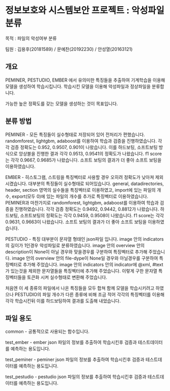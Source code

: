 # 정보보호와 시스템보안 프로젝트 : 악성파일분류
목적 : 파일의 악성여부 분류

팀원 : 김용후(20181589) / 문예찬(20192230) / 안성열(20163121)

## 개요
PEMINER, PESTUDIO, EMBER 에서 유의미한 특징들을 추출하여 기계학습을 이용해 모델을 생성하여 학습시킵니다. 학습시킨 모델을 이용해 악성파일과 정상파일을 분류합니다.

가능한 높은 정확도를 갖는 모델을 생성하는 것이 목표입니다.

## 분류 방법

PEMINER - 모든 특징들이 실수형태로 저장되어 있어 전처리가 편했습니다. randomforest, lightgbm, adaboost를 이용하여 학습과 검증을 진행하였습니다. 각각 검증 정확도는 0.952, 0.9507, 0.901이 나왔습니다. 이를 하드보팅, 소프트보팅 방식으로 앙상블을 진행한 결과 각각 0.9513, 0.9541의 정확도가 나왔습니다. f1 score는 각각 0.9667, 0.9685가 나왔습니다. 소프트 보팅의 결과가 더 좋아 소프트 보팅을 이용하였습니다.

EMBER - 히스토그램, 스트링을 특징벡터로 사용할 경우 오히려 정확도가 낮아져 제외시켰습니다. 대부분의 특징들이 실수형태로 되어있습니다. general, datadirectories, header, section 영역의 실수들을 특징벡터로 이용하였고, import에 있는 파일의 개수, export(모두 0)에 있는 파일의 개수를 추가로 특징벡터로 이용하였습니다. PEMINER과 마찬가지로 randomforest, lightgbm, adaboost를 이용하여 학습과 검증을 진행하였습니다. 각각 검증 정확도는 0.9492, 0.9442, 0.8812가 나왔습니다.  하드보팅, 소프트보팅의 정확도는 각각 0.9459, 0.9508이 나왔습니다. f1 score는 각각 0.9631, 0.9663이 나왔습니다. 소프트 보팅의 결과가 더 좋아 소프트 보팅을 이용하였습니다.

PESTUDIO - 특징 대부분이 문자열 형태인 json파일 입니다. image 안의 indicators의 길이가 1인경우 악성파일로 분류하였습니다. image 안의 overview 안의 description이 None이 아닐 경우와 맞을경우를 구분하여 특징벡터로 추가해 주었습니다. image 안의 overview 안의 file-dype이 None일 경우와 아닐경우를 구분하여 특징벡터로 추가해 주었습니다. image 안의 indicators 안의 indicator에 @xml, #text가 있는것을 제외한 문자열들을 특징벡터에 추가해 주었습니다. 이렇게 구한 문자열 특징벡터들을 토큰화 시켜 실수형태로 변환해 주었습니다.

처음엔 이 세 종류의 파일에서 나온 특징들을 모두 합쳐 함께 모델을 학습시키려고 하였으나 PESTUDIO의 파일 개수가 다른 종류에 비해 조금 적어 각각의 특징벡터를 이용해 각각 학습시킨뒤 이를 하드보팅하여 결과를 도출해 내었습니다.

## 파일 용도
common - 공통적으로 사용되는 함수입니다.

test_ember - ember json 파일의 정보를 추출하여 학습시킨후 검증과 테스트데이터를 예측하는 용도입니다.

test_peminer - peminer json 파일의 정보를 추출하여 학습시킨후 검증과 테스트데이터를 예측하는 용도입니다.

test_pestudio - pestudio json 파일의 정보를 추출하여 학습시킨후 검증과 테스트데이터를 예측하는 용도입니다.

